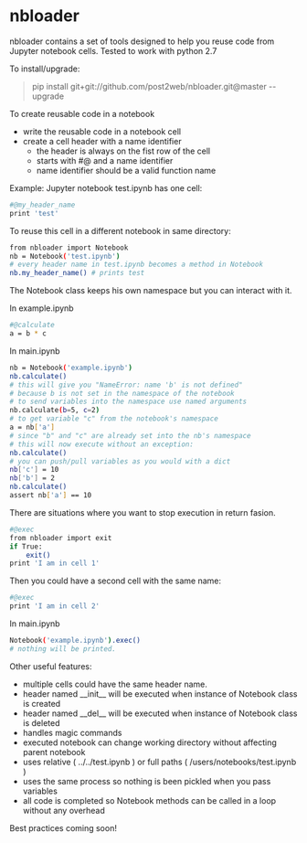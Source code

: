 # nbloader

nbloader contains a set of tools designed to help you reuse code from Jupyter notebook cells. Tested to work with python 2.7

To install/upgrade:
>pip install git+git://github.com/post2web/nbloader.git@master --upgrade

To create reusable code in a notebook
    
- write the reusable code in a notebook cell
- create a cell header with a name identifier
    - the header is always on the fist row of the cell
    - starts with #@ and a name identifier
    - name identifier should be a valid function name

Example: Jupyter notebook test.ipynb has one cell:
```sh
#@my_header_name
print 'test'
```
To reuse this cell in a different notebook in same directory:
```sh
from nbloader import Notebook
nb = Notebook('test.ipynb')
# every header name in test.ipynb becomes a method in Notebook
nb.my_header_name() # prints test
```
The Notebook class keeps his own namespace but you can interact with it.

In example.ipynb
```sh
#@calculate
a = b * c
```

In main.ipynb
```sh
nb = Notebook('example.ipynb')
nb.calculate()
# this will give you "NameError: name 'b' is not defined"
# because b is not set in the namespace of the notebook
# to send variables into the namespace use named arguments
nb.calculate(b=5, c=2)
# to get variable "c" from the notebook's namespace
a = nb['a']
# since "b" and "c" are already set into the nb's namespace
# this will now execute without an exception:
nb.calculate()
# you can push/pull variables as you would with a dict
nb['c'] = 10
nb['b'] = 2
nb.calculate()
assert nb['a'] == 10
```

There are situations where you want to stop execution in return fasion.

```sh
#@exec
from nbloader import exit
if True:
	exit()
print 'I am in cell 1' 
```
Then you could have a second cell with the same name:
```sh
#@exec
print 'I am in cell 2'
```

In main.ipynb
```sh
Notebook('example.ipynb').exec()
# nothing will be printed.
```


Other useful features:
- multiple cells could have the same header name.
- header named \_\_init\_\_ will be executed when instance of Notebook class is created
- header named \_\_del\_\_ will be executed when instance of Notebook class is deleted
- handles magic commands
- executed notebook can change working directory without affecting parent notebook
- uses relative ( ../../test.ipynb ) or full paths ( /users/notebooks/test.ipynb ) 
- uses the same process so nothing is been pickled when you pass variables
- all code is completed so Notebook methods can be called in a loop without any overhead

Best practices coming soon!
